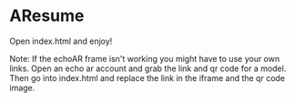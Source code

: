 # AResume

Open index.html and enjoy!

Note:
If the echoAR frame isn't working you might have to use your own links. Open an echo ar account and grab the link and qr code for a model. Then go into index.html and replace the link in the iframe and the qr code image.
